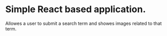 <h1>Simple React based application.</h1>

Allowes a user to submit a search term and showes images related to that term.
